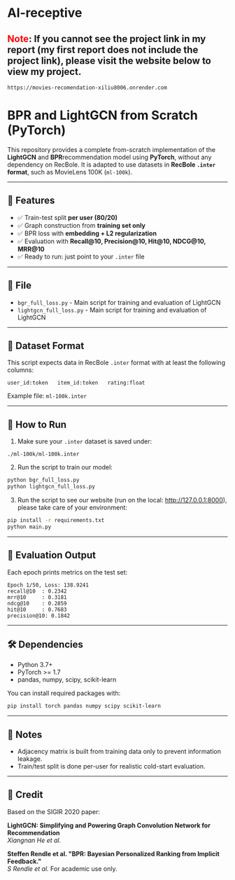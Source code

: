 # AI-receptive
## <span style="color:red; font-weight:bold">Note</span>: If you cannot see the project link in my report (my first report does not include the project link), please visit the website below to view my project.

```
https://movies-recomendation-xiliu8006.onrender.com

```

# BPR and LightGCN from Scratch (PyTorch)

This repository provides a complete from-scratch implementation of the **LightGCN** and **BPR**recommendation model using **PyTorch**, without any dependency on RecBole. It is adapted to use datasets in **RecBole `.inter` format**, such as MovieLens 100K (`ml-100k`).

---

## 🔧 Features

- ✅ Train-test split **per user (80/20)**
- ✅ Graph construction from **training set only**
- ✅ BPR loss with **embedding + L2 regularization**
- ✅ Evaluation with **Recall@10, Precision@10, Hit@10, NDCG@10, MRR@10**
- ✅ Ready to run: just point to your `.inter` file

---

## 📁 File

- `bgr_full_loss.py` - Main script for training and evaluation of LightGCN
- `lightgcn_full_loss.py` - Main script for training and evaluation of LightGCN

---

## 📂 Dataset Format

This script expects data in RecBole `.inter` format with at least the following columns:

```
user_id:token   item_id:token   rating:float
```

Example file: `ml-100k.inter`

---

## 🚀 How to Run

1. Make sure your `.inter` dataset is saved under:

```
./ml-100k/ml-100k.inter
```

2. Run the script to train our model:

```bash
python bgr_full_loss.py
python lightgcn_full_loss.py
```

3. Run the script to see our website (run on the local: http://127.0.0.1:8000), please take care of your environment:

```bash
pip install -r requirements.txt
python main.py
```

---

## 🧪 Evaluation Output

Each epoch prints metrics on the test set:

```
Epoch 1/50, Loss: 138.9241
recall@10  : 0.2342
mrr@10     : 0.3181
ndcg@10    : 0.2859
hit@10     : 0.7683
precision@10: 0.1842
```

---

## 🛠 Dependencies

- Python 3.7+
- PyTorch >= 1.7
- pandas, numpy, scipy, scikit-learn

You can install required packages with:

```bash
pip install torch pandas numpy scipy scikit-learn
```

---

## 📌 Notes

- Adjacency matrix is built from training data only to prevent information leakage.
- Train/test split is done per-user for realistic cold-start evaluation.

---

## 📣 Credit

Based on the SIGIR 2020 paper:

**LightGCN: Simplifying and Powering Graph Convolution Network for Recommendation**  
*Xiangnan He et al.*

**Steffen Rendle et al. "BPR: Bayesian Personalized Ranking from Implicit Feedback."**  
*S Rendle et al.*
For academic use only.
